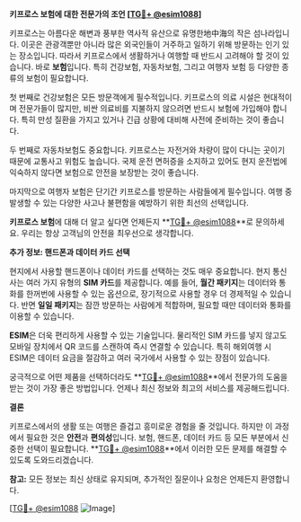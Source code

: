 **키프로스 보험에 대한 전문가의 조언 [[TG💪+ @esim1088](https://t.me/s/esim1088)]**

키프로스는 아름다운 해변과 풍부한 역사적 유산으로 유명한地中海의 작은 섬나라입니다. 이곳은 관광객뿐만 아니라 많은 외국인들이 거주하고 일하기 위해 방문하는 인기 있는 장소입니다. 따라서 키프로스에서 생활하거나 여행할 때 반드시 고려해야 할 것이 있습니다. 바로 **보험**입니다. 특히 건강보험, 자동차보험, 그리고 여행자 보험 등 다양한 종류의 보험이 필요합니다.

첫 번째로 건강보험은 모든 방문객에게 필수적입니다. 키프로스의 의료 시설은 현대적이며 전문가들이 많지만, 비싼 의료비를 지불하지 않으려면 반드시 보험에 가입해야 합니다. 특히 만성 질환을 가지고 있거나 긴급 상황에 대비해 사전에 준비하는 것이 좋습니다.

두 번째로 자동차보험도 중요합니다. 키프로스는 자전거와 차량이 많이 다니는 곳이기 때문에 교통사고 위험도 높습니다. 국제 운전 면허증을 소지하고 있어도 현지 운전법에 익숙하지 않다면 보험으로 안전을 보장받는 것이 좋습니다.

마지막으로 여행자 보험은 단기간 키프로스를 방문하는 사람들에게 필수입니다. 여행 중 발생할 수 있는 다양한 사고나 불편함을 예방하기 위한 최선의 선택입니다.

**키프로스 보험**에 대해 더 알고 싶다면 언제든지 **[TG💪+ @esim1088](https://t.me/s/esim1088)**로 문의하세요. 우리는 항상 고객님의 안전을 최우선으로 생각합니다.

**추가 정보: 핸드폰과 데이터 카드 선택**

현지에서 사용할 핸드폰이나 데이터 카드를 선택하는 것도 매우 중요합니다. 현지 통신사는 여러 가지 유형의 **SIM 카드**를 제공합니다. 예를 들어, **월간 패키지**는 데이터와 통화를 한꺼번에 사용할 수 있는 옵션으로, 장기적으로 사용할 경우 더 경제적일 수 있습니다. 반면 **일일 패키지**는 잠깐 방문하는 사람에게 적합하며, 필요할 때만 데이터와 통화를 이용할 수 있습니다.

**ESIM**은 더욱 편리하게 사용할 수 있는 기술입니다. 물리적인 SIM 카드를 넣지 않고도 모바일 장치에서 QR 코드를 스캔하여 즉시 연결할 수 있습니다. 특히 해외여행 시 ESIM은 데이터 요금을 절감하고 여러 국가에서 사용할 수 있는 장점이 있습니다.

궁극적으로 어떤 제품을 선택하더라도 **[TG💪+ @esim1088](https://t.me/s/esim1088)**에서 전문가의 도움을 받는 것이 가장 좋은 방법입니다. 언제나 최신 정보와 최고의 서비스를 제공해드립니다.

**결론**

키프로스에서의 생활 또는 여행은 즐겁고 흥미로운 경험을 줄 것입니다. 하지만 이 과정에서 필요한 것은 **안전**과 **편의성**입니다. 보험, 핸드폰, 데이터 카드 등 모든 부분에서 신중한 선택이 필요합니다. **[TG💪+ @esim1088](https://t.me/s/esim1088)**에서 이러한 모든 문제를 해결할 수 있도록 도와드리겠습니다.

**참고:** 모든 정보는 최신 상태로 유지되며, 추가적인 질문이나 요청은 언제든지 환영합니다. 

[[TG💪+ @esim1088](https://t.me/s/esim1088) ![Image](https://i.postimg.cc/Y0z9fWf4/image.png)]